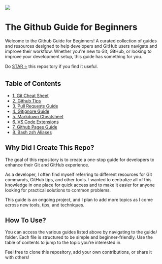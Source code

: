 ![](https://capsule-render.vercel.app/api?type=cylinder&height=150&color=timeGradient&text=Github%20101&reversal=false&desc=The%20Github%20Guide%20by%20PiyerX&textBg=false&fontAlignY=47&descAlignY=73)

# The Github Guide for Beginners
Welcome to the Github Guide for Beginners! 
A curated collection of guides and resources designed to help developers and GitHub users navigate and improve their workflow. Whether you're new to Git, GitHub, or looking to improve your development setup, this guide has something for you.

Do [STAR ⭐](https://github.com/piyerx) this repository if you find it useful.

## Table of Contents
* [1. Git Cheat Sheet](GUIDEs/01-git-cheat-sheet.md)
* [2. Github Tips](GUIDEs/02-github-tips.md)
* [3. Pull Requests Guide](GUIDEs/03-pull-requests-guide.md)
* [4. Gitignore Guide](GUIDEs/04-gitignore-guide.md)
* [5. Markdown Cheatsheet](GUIDEs/05-markdown-cheatsheet.md)
* [6. VS Code Extensions](GUIDEs/06-vs-code-extensions.md)
* [7. Github Pages Guide](GUIDEs/07-github-pages-guide.md)
* [8. Bash zsh Aliases](GUIDEs/08-bash-zsh-aliases.md)

## Why Did I Create This Repo?
The goal of this repository is to create a one-stop guide for developers to enhance their Git and GitHub experience. 

As a developer, I often find myself referring to different resources for Git commands, GitHub tips, and other tools. I wanted to centralize all of this knowledge in one place for quick access and to make it easier for anyone looking for practical solutions to common problems.

This guide is an ongoing project, and I plan to add more topics as I come across new tools, tips, and techniques.

## How To Use?
You can access the various guides listed above by navigating to the guide/ folder. Each file is structured to be simple and beginner-friendly. Use the table of contents to jump to the topic you’re interested in.

Feel free to clone this repository, add your own contributions, or share it with others!